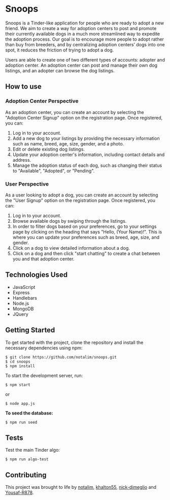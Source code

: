 # Snoops

Snoops is a Tinder-like application for people who are ready to adopt a new friend. We aim to create a way for adoption centers to post and promote their currently available dogs in a much more streamlined way to expedite the adoption process. Our goal is to encourage more people to adopt rather than buy from breeders, and by centralizing adoption centers’ dogs into one spot, it reduces the friction of trying to adopt a dog.

Users are able to create one of two different types of accounts: adopter and adoption center. An adoption center can post and manage their own dog listings, and an adopter can browse the dog listings.

## How to use

### Adoption Center Perspective

As an adoption center, you can create an account by selecting the "Adoption Center Signup" option on the registration page. Once registered, you can:

1. Log in to your account.
2. Add a new dog to your listings by providing the necessary information such as name, breed, age, size, gender, and a photo.
3. Edit or delete existing dog listings.
4. Update your adoption center's information, including contact details and address.
5. Manage the adoption status of each dog, such as changing their status to "Available", "Adopted", or "Pending".

### User Perspective

As a user looking to adopt a dog, you can create an account by selecting the "User Signup" option on the registration page. Once registered, you can:

1. Log in to your account.
2. Browse available dogs by swiping through the listings.
3. In order to filter dogs based on your preferences, go to your settings page by clicking on the heading that   says "Hello, (Your Name)!". This is where you can update your preferences such as breed, age, size, and gender.
4. Click on a dog to view detailed information about a dog.
5. Click on a dog and then click "start chatting" to create a chat between you and that adoption center.

## Technologies Used

- JavaScript
- Express
- Handlebars
- Node.js
- MongoDB
- JQuery


## Getting Started

To get started with the project, clone the repository and install the necessary dependencies using npm:

```
$ git clone https://github.com/notalim/snoops.git
$ cd snoops
$ npm install
```

To start the development server, run:

```
$ npm start
```
or
```
$ node app.js
```
**To seed the database:**
```
$ npm run seed
```

## Tests

Test the main Tinder algo:

```
$ npm run algo-test
```



## Contributing

This project was brought to life by [notalim](https://github.com/notalim), [khalton55](https://github.com/khalton55), [nick-dimeglio](https://github.com/nick-dimeglio) and [Yousaf-R878](https://github.com/Yousaf-R878).